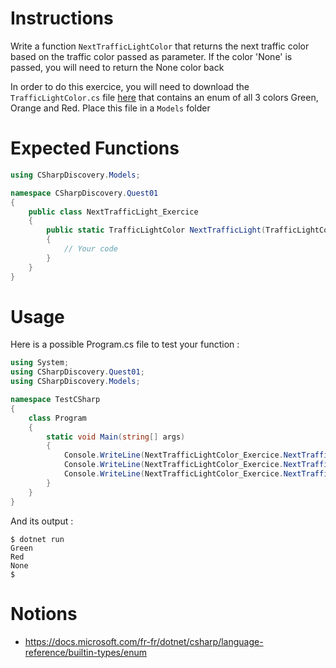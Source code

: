 # Instructions

Write a function `NextTrafficLightColor` that returns the next traffic color based on the traffic color passed as parameter. If the color 'None' is passed, you will need to return the None color back

In order to do this exercice, you will need to download the `TrafficLightColor.cs` file [here](https://github.com/Astruum0/ytrack/blob/main/subjects/next-traffic-light-color/TrafficLightColor.cs) that contains an enum of all 3 colors Green, Orange and Red. Place this file in a `Models` folder

# Expected Functions

```C#
using CSharpDiscovery.Models;

namespace CSharpDiscovery.Quest01
{
    public class NextTrafficLight_Exercice
    {
        public static TrafficLightColor NextTrafficLight(TrafficLightColor currentColor)
        {
            // Your code
        }
    }
}
```

# Usage

Here is a possible Program.cs file to test your function :

```C#
using System;
using CSharpDiscovery.Quest01;
using CSharpDiscovery.Models;

namespace TestCSharp
{
    class Program
    {
        static void Main(string[] args)
        {
            Console.WriteLine(NextTrafficLightColor_Exercice.NextTrafficLightColor(TrafficLightColor.Red));
            Console.WriteLine(NextTrafficLightColor_Exercice.NextTrafficLightColor(TrafficLightColor.Orange));
            Console.WriteLine(NextTrafficLightColor_Exercice.NextTrafficLightColor(TrafficLightColor.None));
        }
    }
}
```

And its output :

```
$ dotnet run
Green
Red
None
$
```

# Notions

- https://docs.microsoft.com/fr-fr/dotnet/csharp/language-reference/builtin-types/enum
